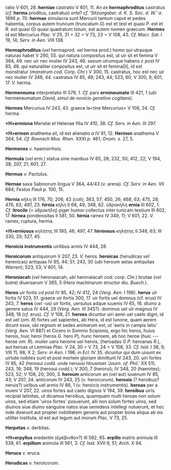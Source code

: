 ratio V 601, 26. **herniae** castratio V 601, 11. *An ex*
**hermaphroditus** castratus (*cf.* **herma** proditus, castratus)
*orta*? *cf.* '*Sitzungsber. d. K. S. Soc. d. W.*' *a.* 1896 *p.* 70.
**hermae** simulacra sunt Mercurii tantum caput et pedes habentia,
corpus autem truncum (truncatum *G*) est et (est et quasi *P.* est et
*R.* est quasi *G*) quasi quadratum totum, est autem nomen graecum.
**Hermes** id est Mercurius *Plac.* V 25, 31 + 32 = V 73, 23 = V 108,
43. *Cf. Macr. Sat.* I 19, 14; *Serv. in Aen.* VIII 138.

**Hermaphroditus** (*vel* hermaprod. *vel* herma prod.) homo qui
utrasque naturas habet V 290, 55. qui natura compositus est, ut uir sit
et femina V 364, 49. nec uir nec mulier IV 243, 46. sexum utrumque
habens *c post* IV 85, 48. qui naturaliter conpositus est, ut uir sit et
femina[li], id est monstratur (monstrum *cod. Corp. Chr.*) V 300, 15.
castratus, hoc est nec uir nec mulier IV 348, 44. castratus IV 85, 49;
243, 44; 523, 60; V 300, 9; 601, 17. *V.* herma.

**Hermeneuma** interpretatio III 579, 1. *Cf.* pars **ermineumate** III
421, 1 (*ubi* hermeneumatum *David, simul de novicio genetivo
cogitans*).

**Hermes** Mercurius IV 243, 43. graece la\<tine Mercurius\> V 108, 24.
*Cf.* herma.

**\<H\>ermiona** Menelai et Helenae filia IV 410, 38. *Cf. Serv. in
Aen.* III 297.

**\<H\>ermon** anathema sit, id est alienatio *a* IV 61, 12. **Hermon**
anathema V 364, 54. *Cf. Roensch Mus. Rhen.* XXXI *p.* 461, *Onom. s.*
27, 5.

**Hermones** *v.* haemorrhois.

**Hermula** (*vel* erm.) statua sine manibus IV 65, 28; 232, 50; 412,
22; V 194, 38; 207, 21; 601, 27.

**Hermus** *v.* Pactolus.

**Hernae** saxa Sabinorum lingua V 364, 44/43 (*v.* arena). *Cf. Serv.*
*in Aen.* VII 684; *Festus Pauli p.* 100, 15.

**Hernia** κήλη III 176, 70; 206, 43 (coli); 363, 57; 450, 26; 468, 63;
475, 28; 476, 63; 497, 23. **hirnia** κήλη II 68, 49; 348, 62.
ὑδροκήλη **ernia** III 602, 1. *Cf.* **itrocile** (= ὑδροκήλη) piger
humor collectus inter tunicam testium III 602, 17. **hirnea**
ponderositas II 581, 50. **hirnia** ramex IV 349, 11; V 601, 22. *V.*
ramex, ruptura, herma.

**\<H\>erniosus** κηλήτης III 180, 46; 497, 47. **hirniosus** κηλήτης II
348, 63; III 330, 20; 527, 45.

**Heroicis instrumentis** uirilibus armis IV 444, 28.

**Heroicorum** antiquorum V 207, 23. *V.* heros. **heroicas** (herudicas
*vel* herenicas) antiquas IV 85, 44; 51; 243, 30 (*ubi* heroum aetas
antiquitas *Warren*); 523, 53; V 601, 14.

**Heroniacah** (*vel* heronaiacah, *ubi* heronalacah *cod. corp. Chr.*)
brutae (*vel* butre) diuersarum V 365, 5 (Hero machinarum structor diu.
*Buech.*).

**Heros** uir fortis *cd post* IV 85, 42; IV 412, 24 (*Verg. Aen.* I
196). **herus** uir fortis IV 523, 51. graece uir fortis 300, 17. uir
fortis uel domnus (cf. erus) IV 243, 7. **heros** (*vel* -us) uir
fortis, uersutus adque iuuenis IV 65, 16. diuino a genere satus IV 444,
29 (*Verg. Aen.* III 345?). dominus uel uir magnus IV 348, 18 (*cf.*
erus). *Cf.* V 108, 21. **heroes** dicuntur uiri aerei uel caelo digni,
id est uel (*om. R*) fortes uel sapientes, ab Hera, id est Iunone, quam
aerem dicunt esse, ubi regnum et sedes animarum est, ut 'aeris in campis
latis' (*Verg. Aen.* VI 887) et Cicero in Somnio Scipionis, ergo hic
heros, huius herois, huic heroi (heros *G.* hero *P*), hunc heroem, ab
hoc heroe (huic --- heroe *om. R*). mulier uero heroine uel herois,
(heroadas *G P.* heroanas *R.*), aut heroas ut Lemnias *Plac.* V 24, 30
= V 73, 24 = V 108, 33. *Cf. Isid.* I 38, 9; VIII 11, 98; X 2; *Serv. in
Aen.* I 196; *in Ecl.* IV 35. dicuntur qui dum uiuunt ex uirtute nobiles
sunt et post mortem gloriam dimittunt IV 243, 20. uiri fortes IV 85, 42
(herosui *codd. unde* neruosi *Housman 'Journ. of. Phil.'* XX 51); 243,
19; 348, 19 (herosui *codd.*); V 300, 7 (herorui); IV 348, 20
(haerotes); 523, 52; V 108, 20; 300, 3. **heroum** anticorum an (*vel*
aut) iuuenum IV 85, 43; V 207, 24. anticorum IV 243, 25 (*v.*
heroicorum). **herosis** (? heroibus? neruis?) uiribus uel armis IV 86,
1 (*v.* heroicis instrumentis). **heroas** per a inueni V 207, 22. uiros
fortes aut caelo dignos V 194, 39. **heroibus** uiris. recipiat
latinitas, ut dicamus heroibus, quamquam multi heroas non solum uiros,
sed etiam 'uiros fortes' posuerunt, alii non solum fortes uiros, sed
diuinos siue diuino sanguine natos siue semideos intellegi noluerunt, et
hoc inde dixerunt aut propter nobilitatem generis aut propter bona
aliqua ab eis utiliter instituta, id est aut legum aut morum *Plac.* V
73, 25.

**Herpetas** *v.* derbitas.

**\<H\>erpyllus** eredentin (ἐρέβινθον?) III 562, 65. **erpillo** matris
animula III 538, 61. **erpillum** animola III 561, 3. *Cf. Isid.* XVII
9, 51; *Arch.* X 94.

**Heruca** *v.* eruca.

**Herudicas** *v.* heroicorum.
